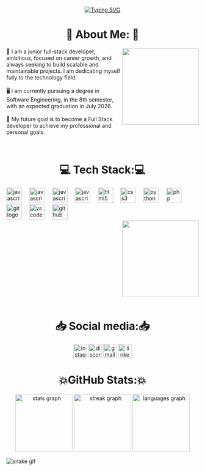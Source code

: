 <br clear="both">

<p align= center> 
<a href="https://git.io/typing-svg"><img src="https://readme-typing-svg.demolab.com?font=JetBrains+Mono&weight=900&size=25&pause=1000&color=FDFDFD&center=true&vCenter=true&width=435&lines=Welcome+to+my+Profile!" alt="Typing SVG"></a>

<h1 align="center">💫 About Me: 💫</h1>


<img align="right" height="200" src="https://i.pinimg.com/originals/21/11/61/21116158daaeb1459b4ec0758505e1ad.gif" />


<p align="left">🚀 I am a junior full-stack developer, ambitious, focused on career growth, and always seeking to build
    scalable and maintainable projects. I am dedicating myself fully to the technology field.<br><br>🖥️ I am currently
    pursuing a degree in Software Engineering, in the 8th semester, with an expected graduation in July 2026.<br><br>🔮
    My future goal is to become a Full Stack developer to achieve my professional and personal goals.</p>


<br clear="both">

<h1 align="center">💻 Tech Stack:💻</h1>


<div align="left">
    <img src="https://skillicons.dev/icons?i=js" height="40" alt="javascript logo" />
    <img width="12" />
    <img src="https://skillicons.dev/icons?i=typescript" height="40" alt="javascript logo" />
    <img width="12" />
    <img src="https://skillicons.dev/icons?i=nodejs" height="40" alt="javascript logo" />
    <img width="12" />
    <img src="https://skillicons.dev/icons?i=react" height="40" alt="javascript logo" />
    <img width="12" />
    <img src="https://cdn.jsdelivr.net/gh/devicons/devicon/icons/html5/html5-original.svg" height="40"
    alt="html5 logo" />
    <img width="12" />
    <img src="https://cdn.jsdelivr.net/gh/devicons/devicon/icons/css3/css3-original.svg" height="40" alt="css3 logo" />
    <img width="12" />
    <img src="https://cdn.jsdelivr.net/gh/devicons/devicon/icons/python/python-original.svg" height="40"
    alt="python logo" />
    <img width="12" />
    <img src="https://cdn.simpleicons.org/php/777BB4" height="40" alt="php logo" />
    <img width="12" />
    <img src="https://skillicons.dev/icons?i=git" height="40" alt="git logo" />
    <img width="12" />
    <img src="https://cdn.jsdelivr.net/gh/devicons/devicon/icons/vscode/vscode-original.svg" height="40"
    alt="vscode logo" />
    <img width="12" />
    <img src="https://cdn.jsdelivr.net/gh/devicons/devicon/icons/github/github-original-wordmark.svg" height="40"
    alt="github logo" />
</div>


<div align="right">
    <img height="200"
        src="https://as1.ftcdn.net/v2/jpg/03/12/73/70/1000_F_312737008_2AaaMz17ttieKJ5t0kEg0mMAThC1S4PL.jpg" />
</div>


<br clear="both">

<h1 align="center">📥 Social media:📥</h1>


<div align="center">
    <img src="https://img.shields.io/static/v1?message=Instagram&logo=instagram&label=&color=E4405F&logoColor=white&labelColor=&style=for-the-badge"
        height="35" alt="instagram logo" />
    <img src="https://img.shields.io/static/v1?message=Discord&logo=discord&label=&color=7289DA&logoColor=white&labelColor=&style=for-the-badge"
        height="35" alt="discord logo" />
    <img src="https://img.shields.io/static/v1?message=Gmail&logo=gmail&label=&color=D14836&logoColor=white&labelColor=&style=for-the-badge"
        height="35" alt="gmail logo" />
    <img src="https://img.shields.io/static/v1?message=LinkedIn&logo=linkedin&label=&color=0077B5&logoColor=white&labelColor=&style=for-the-badge"
        height="35" alt="linkedin logo" />
</div>


<h1 align="center">💥GitHub Stats:💥</h1>


<div align="center">
    <img src="https://github-readme-stats.vercel.app/api?username=luiz0032&hide_title=false&hide_rank=false&show_icons=true&include_all_commits=true&count_private=true&disable_animations=false&theme=omni&locale=en&hide_border=false"
        height="150" alt="stats graph" />
    <img src="https://streak-stats.demolab.com?user=luiz0032&locale=en&mode=weekly&theme=omni&hide_border=false&border_radius=5"
        height="150" alt="streak graph" />
    <img src="https://github-readme-stats.vercel.app/api/top-langs?username=luiz0032&locale=en&hide_title=false&layout=compact&card_width=320&langs_count=5&theme=omni&hide_border=false"
        height="150" alt="languages graph" />
</div>


![snake gif](https://github.com/Luiz0032/Luiz0032/blob/output/github-contribution-grid-snake.gif)
